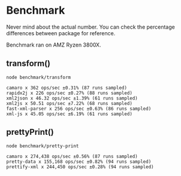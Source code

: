 # Benchmark

Never mind about the actual number. You can check the percentage differences between package for reference.

Benchmark ran on AMZ Ryzen 3800X.

## transform()

`node benchmark/transform`

```
camaro x 362 ops/sec ±0.31% (87 runs sampled)
rapidx2j x 226 ops/sec ±0.27% (88 runs sampled)
xml2json x 46.32 ops/sec ±1.39% (61 runs sampled)
xml2js x 50.51 ops/sec ±7.22% (68 runs sampled)
fast-xml-parser x 256 ops/sec ±0.63% (86 runs sampled)
xml-js x 45.05 ops/sec ±6.19% (61 runs sampled)
```

## prettyPrint()

`node benchmark/pretty-print`

```
camaro x 274,438 ops/sec ±0.56% (87 runs sampled)
pretty-data x 155,168 ops/sec ±0.82% (94 runs sampled)
prettify-xml x 244,450 ops/sec ±0.28% (94 runs sampled)
```